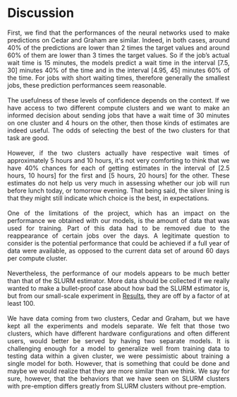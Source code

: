 # Discussion

<div align="justify">First, we find that the performances of the neural networks used to make predictions on Cedar and Graham are similar. Indeed, in both cases, around 40% of the predictions are lower than 2 times the target values and around 60% of them are lower than 3 times the target values. So if the job’s actual wait time is 15 minutes, the models predict a wait time in the interval [7.5, 30] minutes 40% of the time and in the interval [4.95, 45] minutes 60% of the time. For jobs with short waiting times, therefore generally the smallest jobs, these prediction performances seem reasonable.
<br></br>
The usefulness of these levels of confidence depends on the context. If we have access to two different compute clusters and we want to make an informed decision about sending jobs that have a wait time of 30 minutes on one cluster and 4 hours on the other, then those kinds of estimates are indeed useful. The odds of selecting the best of the two clusters for that task are good.
<br></br>
However, if the two clusters actually have respective wait times of approximately 5 hours and 10 hours, it's not very comforting to think that we have 40% chances for each of getting estimates in the interval of [2.5 hours, 10 hours] for the first and [5 hours, 20 hours] for the other. These estimates do not help us very much in assessing whether our job will run before lunch today, or tomorrow evening. That being said, the silver lining is that they might still indicate which choice is the best, in expectations.
<br></br>
One of the limitations of the project, which has an impact on the performance we obtained with our models, is the amount of data that was used for training. Part of this data had to be removed due to the reappearance of certain jobs over the days. A legitimate question to consider is the potential performance that could be achieved if a full year of data were available, as opposed to the current data set of around 60 days per compute cluster.
<br></br>
Nevertheless, the performance of our models appears to be much better than that of the SLURM estimator. More data should be collected if we really wanted to make a bullet-proof case about how bad the SLURM estimator is, but from our small-scale experiment in <a href="2_Results.md">Results</a>, they are off by a factor of at least 100.
<br></br>
We have data coming from two clusters, Cedar and Graham, but we have kept all the experiments and models separate. We felt that those two clusters, which have different hardware configurations and often different users, would better be served by having two separate models. It is challenging enough for a model to generalize well from training data to testing data within a given cluster, we were pessimistic about training a single model for both. However, that is something that could be done and maybe we would realize that they are more similar than we think. We say for sure, however, that the behaviors that we have seen on SLURM clusters with pre-emption differs greatly from SLURM clusters without pre-emption.
</div>
